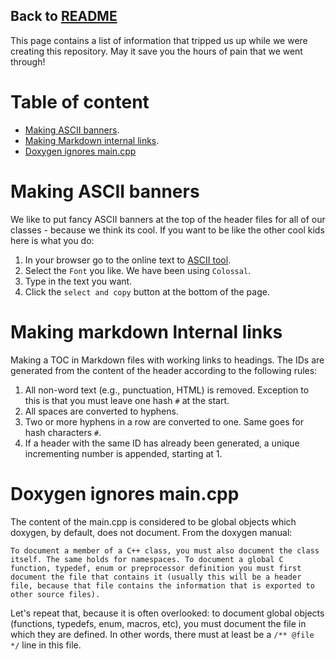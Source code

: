 Back to [README](https://github.com/theAgingApprentice/icUnderware/blob/main/README.md)
---

This page contains a list of information that tripped us up while we were creating this repository. May it save you the hours of pain that we went through!

# Table of content

* [Making ASCII banners](#Making-ASCII-banners).
* [Making Markdown internal links](#Making-markdown-lnternal-links).
* [Doxygen ignores main.cpp](#Doxygen-ignores-maincpp) 

# Making ASCII banners

We like to put fancy ASCII banners at the top of the header files for all of our classes - because we think its cool. If you want to be like the other cool kids here is what you do:

1. In your browser go to the online text to [ASCII tool](http://www.patorjk.com/software/taag/#p=display&f=Big&t=aaSocMicro). 
2. Select the ```Font``` you like. We have been using ```Colossal```. 
3. Type in the text you want.
4. Click the ```select and copy``` button at the bottom of the page. 

# Making markdown lnternal links

Making a TOC in Markdown files with working links to headings.
The IDs are generated from the content of the header according to the following rules:

1. All non-word text (e.g., punctuation, HTML) is removed. Exception to this is that you must leave one hash ```#``` at the start. 
2. All spaces are converted to hyphens. 
3. Two or more hyphens in a row are converted to one. Same goes for hash characters ```#```.
4. If a header with the same ID has already been generated, a unique incrementing number is appended, starting at 1.

# Doxygen ignores main.cpp

The content of the main.cpp is considered to be global objects which doxygen, by default, does not document. From the doxygen manual:

```
To document a member of a C++ class, you must also document the class itself. The same holds for namespaces. To document a global C function, typedef, enum or preprocessor definition you must first document the file that contains it (usually this will be a header file, because that file contains the information that is exported to other source files).
```
Let's repeat that, because it is often overlooked: to document global objects (functions, typedefs, enum, macros, etc), you must document the file in which they are defined. In other words, there must at least be a ```/** @file */``` line in this file.
